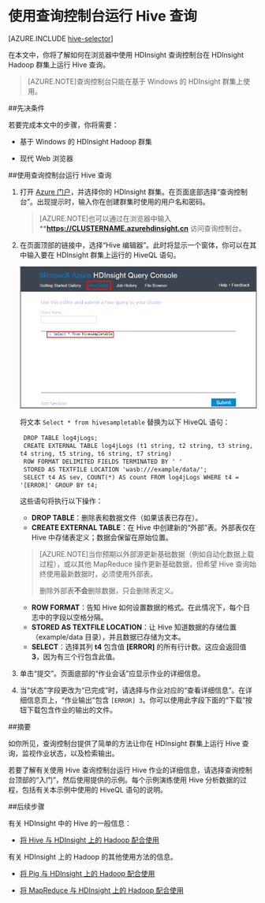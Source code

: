 <properties
   pageTitle="在 HDInsight 中的查询控制台上使用 Hadoop Hive | Azure"
   description="了解如何在浏览器中使用基于 Web 的查询控制台在 HDInsight Hadoop 群集上运行 Hive 查询。"
   services="hdinsight"
   documentationCenter=""
   authors="Blackmist"
   manager="paulettm"
   editor="cgronlun"
	tags="azure-portal"/>

<tags
   ms.service="hdinsight" 
   ms.date="07/23/2015"
   wacn.date="10/03/2015"/>

# 使用查询控制台运行 Hive 查询

[AZURE.INCLUDE [hive-selector](../includes/hdinsight-selector-use-hive.md)]

在本文中，你将了解如何在浏览器中使用 HDInsight 查询控制台在 HDInsight Hadoop 群集上运行 Hive 查询。

> [AZURE.NOTE]查询控制台只能在基于 Windows 的 HDInsight 群集上使用。

##<a id="prereq"></a>先决条件

若要完成本文中的步骤，你将需要：

* 基于 Windows 的 HDInsight Hadoop 群集

* 现代 Web 浏览器

##<a id="run"></a>使用查询控制台运行 Hive 查询

1. 打开 <a href="https://manage.windowsazure.cn" target="_blank">Azure 门户</a>，并选择你的 HDInsight 群集。在页面底部选择“查询控制台”。出现提示时，输入你在创建群集时使用的用户名和密码。

    > [AZURE.NOTE]也可以通过在浏览器中输入 ****https://CLUSTERNAME.azurehdinsight.cn** 访问查询控制台。

2. 在页面顶部的链接中，选择“Hive 编辑器”。此时将显示一个窗体，你可以在其中输入要在 HDInsight 群集上运行的 HiveQL 语句。
	
	![hive 编辑器](./media/hdinsight-hadoop-use-hive-query-console/queryconsole.png)
	
	将文本 `Select * from hivesampletable` 替换为以下 HiveQL 语句：

        DROP TABLE log4jLogs;
        CREATE EXTERNAL TABLE log4jLogs (t1 string, t2 string, t3 string, t4 string, t5 string, t6 string, t7 string)
        ROW FORMAT DELIMITED FIELDS TERMINATED BY ' '
        STORED AS TEXTFILE LOCATION 'wasb:///example/data/';
        SELECT t4 AS sev, COUNT(*) AS count FROM log4jLogs WHERE t4 = '[ERROR]' GROUP BY t4;

    这些语句将执行以下操作：

    * **DROP TABLE**：删除表和数据文件（如果该表已存在）。
    * **CREATE EXTERNAL TABLE**：在 Hive 中创建新的“外部”表。外部表仅在 Hive 中存储表定义；数据会保留在原始位置。

    > [AZURE.NOTE]当你预期以外部源更新基础数据（例如自动化数据上载过程），或以其他 MapReduce 操作更新基础数据，但希望 Hive 查询始终使用最新数据时，必须使用外部表。
    >
    > 删除外部表**不会**删除数据，只会删除表定义。

    * **ROW FORMAT**：告知 Hive 如何设置数据的格式。在此情况下，每个日志中的字段以空格分隔。
    * **STORED AS TEXTFILE LOCATION**：让 Hive 知道数据的存储位置（example/data 目录），并且数据已存储为文本。
    * **SELECT**：选择其列 **t4** 包含值 **[ERROR]** 的所有行计数。这应会返回值 **3**，因为有三个行包含此值。

2. 单击“提交”。页面底部的“作业会话”应显示作业的详细信息。

3. 当“状态”字段更改为“已完成”时，请选择与作业对应的“查看详细信息”。在详细信息页上，“作业输出”包含 `[ERROR]	3`。你可以使用此字段下面的“下载”按钮下载包含作业的输出的文件。


##<a id="summary"></a>摘要

如你所见，查询控制台提供了简单的方法让你在 HDInsight 群集上运行 Hive 查询，监视作业状态，以及检索输出。

若要了解有关使用 Hive 查询控制台运行 Hive 作业的详细信息，请选择查询控制台顶部的“入门”，然后使用提供的示例。每个示例演练使用 Hive 分析数据的过程，包括有关本示例中使用的 HiveQL 语句的说明。

##<a id="nextsteps"></a>后续步骤

有关 HDInsight 中的 Hive 的一般信息：

* [将 Hive 与 HDInsight 上的 Hadoop 配合使用](/documentation/articles/hdinsight-use-hive)

有关 HDInsight 上的 Hadoop 的其他使用方法的信息。

* [将 Pig 与 HDInsight 上的 Hadoop 配合使用](/documentation/articles/hdinsight-use-pig)

* [将 MapReduce 与 HDInsight 上的 Hadoop 配合使用](/documentation/articles/hdinsight-use-mapreduce)

[1]: /documentation/articles/hdinsight-hadoop-visual-studio-tools-get-started
[hdinsight-sdk-documentation]: http://msdn.microsoft.com/zh-cn/library/dn479185.aspx

[azure-purchase-options]: /pricing/purchase-options/


[apache-tez]: http://tez.apache.org
[apache-hive]: http://hive.apache.org/
[apache-log4j]: http://en.wikipedia.org/wiki/Log4j
[hive-on-tez-wiki]: https://cwiki.apache.org/confluence/display/Hive/Hive+on+Tez
[import-to-excel]: /documentation/articles/hdinsight-connect-excel-power-query
[hdinsight-use-oozie]: /documentation/articles/hdinsight-use-oozie
[hdinsight-analyze-flight-data]: /documentation/articles/hdinsight-analyze-flight-delay-data
[hdinsight-storage]: /documentation/articles/hdinsight-use-blob-storage
[hdinsight-provision]: /documentation/articles/hdinsight-provision-clusters
[hdinsight-submit-jobs]: /documentation/articles/hdinsight-submit-hadoop-jobs-programmatically
[hdinsight-upload-data]: /documentation/articles/hdinsight-upload-data
[hdinsight-get-started]: /documentation/articles/hdinsight-get-started
[Powershell-install-configure]: /documentation/articles/install-configure-powershell
[powershell-here-strings]: http://technet.microsoft.com/zh-cn/library/ee692792.aspx

[image-hdi-hive-powershell]: ./media/hdinsight-use-hive/HDI.HIVE.PowerShell.png
[img-hdi-hive-powershell-output]: ./media/hdinsight-use-hive/HDI.Hive.PowerShell.Output.png
[image-hdi-hive-architecture]: ./media/hdinsight-use-hive/HDI.Hive.Architecture.png

<!---HONumber=71-->